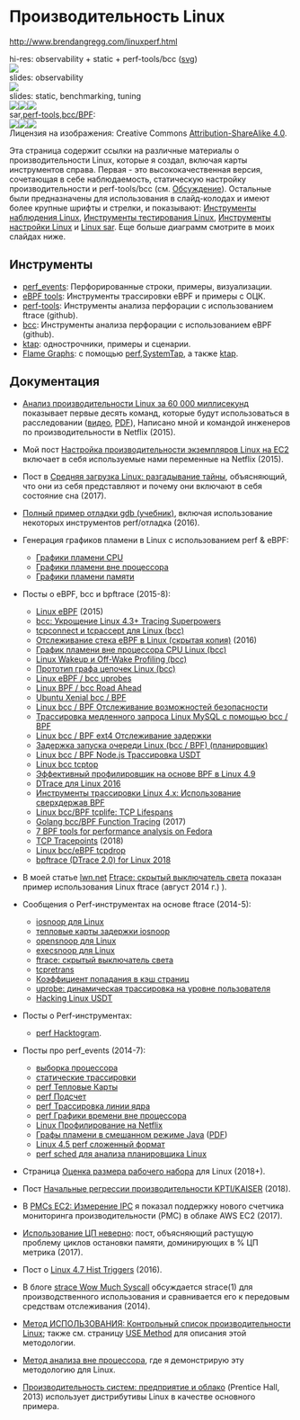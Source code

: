 # Производительность Linux

http://www.brendangregg.com/linuxperf.html

hi-res: observability + static + perf-tools/bcc ([svg](http://www.brendangregg.com/Perf/linux_perf_tools_full.svg))  
[![](/images/linux_perf_tools_full_1000.jpg)](http://www.brendangregg.com/Perf/linux_perf_tools_full.png)  
slides: observability  
[![](/images/linux_observability_tools.png)](http://www.brendangregg.com/Perf/linux_observability_tools.png)  
slides: static, benchmarking, tuning  
[![](/images/linux_static_tools_333.png)](http://www.brendangregg.com/Perf/linux_static_tools.png)[![](/images/linux_benchmarking_tools_333.png)](http://www.brendangregg.com/Perf/linux_benchmarking_tools.png)[![](/images/linux_tuning_tools_333.png)](http://www.brendangregg.com/Perf/linux_tuning_tools.png)  
sar,[perf-tools](https://github.com/brendangregg/perf-tools#contents),[bcc/BPF](https://github.com/iovisor/bcc#tools):  
[![](/images/linux_observability_sar_333.png)](http://www.brendangregg.com/Perf/linux_observability_sar.png)[![](/images/perf-tools_2016_333.png)](http://www.brendangregg.com/Perf/perf-tools_2016.png)[![](/images/bcc_tracing_tools_2016_333.png)](http://www.brendangregg.com/Perf/bcc_tracing_tools.png)  
Лицензия на изображения: Creative Commons [Attribution-ShareAlike 4.0](http://creativecommons.org/licenses/by-sa/4.0/).  

Эта страница содержит ссылки на различные материалы о производительности Linux, которые я создал, включая карты инструментов справа. Первая - это высококачественная версия, сочетающая в себе наблюдаемость, статическую настройку производительности и perf-tools/bcc (см. [Обсуждение](https://www.reddit.com/r/linux/comments/4x4smu/linux_performance_tools_full_version_draft/)). Остальные были предназначены для использования в слайд-колодах и имеют более крупные шрифты и стрелки, и показывают: [Инструменты наблюдения Linux](http://www.brendangregg.com/Perf/linux_observability_tools.png), [Инструменты тестирования Linux](http://www.brendangregg.com/Perf/linux_benchmarking_tools.png), [Инструменты настройки Linux](http://www.brendangregg.com/Perf/linux_tuning_tools.png) и [Linux sar](http://www.brendangregg.com/Perf/linux_observability_sar). Еще больше диаграмм смотрите в моих слайдах ниже.

## Инструменты

*   [perf\_events](http://www.brendangregg.com/perf.html): Перфорированные строки, примеры, визуализации.
*   [eBPF tools](http://www.brendangregg.com/ebpf.html): Инструменты трассировки eBPF и примеры с ОЦК.
*   [perf-tools](https://github.com/brendangregg/perf-tools): Инструменты анализа перфорации с использованием ftrace (github).
*   [bcc](https://github.com/iovisor/bcc#tools): Инструменты анализа перфорации с использованием eBPF (github).
*   [ktap](http://www.brendangregg.com/ktap.html): однострочники, примеры и сценарии.
*   [Flame Graphs](http://www.brendangregg.com/flamegraphs.html): с помощью [perf](http://www.brendangregg.com/FlameGraphs/cpuflamegraphs.html#perf),[SystemTap](http://www.brendangregg.com/FlameGraphs/cpuflamegraphs.html#SystemTap), а также [ktap](http://www.brendangregg.com/FlameGraphs/cpuflamegraphs.html#ktap).

## Документация

*   [Анализ производительности Linux за 60 000 миллисекунд](http://techblog.netflix.com/2015/11/linux-performance-analysis-in-60s.html) показывает первые десять команд, которые будут использоваться в расследовании ([видео](http://www.brendangregg.com/blog/2015-12-03/linux-perf-60s-video.html), [PDF](http://www.brendangregg.com/Articles/Netflix_Linux_Perf_Analysis_60s.pdf)), Написано мной и командой инженеров по производительности в Netflix (2015).
*   Мой пост [Настройка производительности экземпляров Linux на ЕС2](http://www.brendangregg.com/blog/2015-03-03/performance-tuning-linux-instances-on-ec2.html) включает в себя используемые нами переменные на Netflix (2015).
*   Пост в [Средняя загрузка Linux: разгадывание тайны](http://www.brendangregg.com/blog/2017-08-08/linux-load-averages.html), объясняющий, что они из себя представляют и почему они включают в себя состояние сна (2017).
*   [Полный пример отладки gdb (учебник)](http://www.brendangregg.com/blog/2016-08-09/gdb-example-ncurses.html), включая использование некоторых инструментов perf/отладка (2016).
*   Генерация графиков пламени в Linux с использованием perf & eBPF:
	* [Графики пламени CPU](http://www.brendangregg.com/FlameGraphs/cpuflamegraphs.html#Linux)
	* [Графики пламени вне процессора](http://www.brendangregg.com/FlameGraphs/offcpuflamegraphs.html#Linux)
	* [Графики пламени памяти](http://www.brendangregg.com/FlameGraphs/memoryflamegraphs.html#Linux)
*   Посты о eBPF, bcc и bpftrace (2015-8):
	* [Linux eBPF](http://www.brendangregg.com/blog/2015-05-15/ebpf-one-small-step.html) (2015)
	* [bcc: Укрощение Linux 4.3+ Tracing Superpowers](http://www.brendangregg.com/blog/2015-09-22/bcc-linux-4.3-tracing.html)
	* [tcpconnect и tcpaccept для Linux (bcc)](http://www.brendangregg.com/blog/2015-10-31/tcpconnect-tcpaccept-bcc.html)
	* [Отслеживание стека eBPF в Linux (скрытая копия)](http://www.brendangregg.com/blog/2016-01-18/ebpf-stack-trace-hack.html) (2016)
	* [График пламени вне процессора CPU Linux (bcc)](http://www.brendangregg.com/blog/2016-01-20/ebpf-offcpu-flame-graph.html)
	* [Linux Wakeup и Off-Wake Profiling (bcc)](http://www.brendangregg.com/blog/2016-02-01/linux-wakeup-offwake-profiling.html)
	* [Прототип графа цепочек Linux (bcc)](http://www.brendangregg.com/blog/2016-02-05/ebpf-chaingraph-prototype.html)
	* [Linux eBPF / bcc uprobes](http://www.brendangregg.com/blog/2016-02-08/linux-ebpf-bcc-uprobes.html)
	* [Linux BPF / bcc Road Ahead](http://www.brendangregg.com/blog/2016-03-28/linux-bpf-bcc-road-ahead-2016.html)
	* [Ubuntu Xenial bcc / BPF](http://www.brendangregg.com/blog/2016-06-14/ubuntu-xenial-bcc-bpf.html)
	* [Linux bcc / BPF Отслеживание возможностей безопасности](http://www.brendangregg.com/blog/2016-10-01/linux-bcc-security-capabilities.html)
	* [Трассировка медленного запроса Linux MySQL с помощью bcc / BPF](http://www.brendangregg.com/blog/2016-10-04/linux-bcc-mysqld-qslower.html)
	* [Linux bcc / BPF ext4 Отслеживание задержки](http://www.brendangregg.com/blog/2016-10-06/linux-bcc-ext4dist-ext4slower.html)
	* [Задержка запуска очереди Linux (bcc / BPF) (планировщик)](http://www.brendangregg.com/blog/2016-10-08/linux-bcc-runqlat.html)
	* [Linux bcc / BPF Node.js Трассировка USDT](http://www.brendangregg.com/blog/2016-10-12/linux-bcc-nodejs-usdt.html)
	* [Linux bcc tcptop](http://www.brendangregg.com/blog/2016-10-15/linux-bcc-tcptop.html)
	* [Эффективный профилировщик на основе BPF в Linux 4.9](http://www.brendangregg.com/blog/2016-10-21/linux-efficient-profiler.html)
	* [DTrace для Linux 2016](http://www.brendangregg.com/blog/2016-10-27/dtrace-for-linux-2016.html)
	* [Инструменты трассировки Linux 4.x: Использование сверхдержав BPF](http://www.slideshare.net/brendangregg/linux-4x-tracing-tools-using-bpf-superpowers) 
	* [Linux bcc/BPF tcplife: TCP Lifespans](http://www.brendangregg.com/blog/2016-11-30/linux-bcc-tcplife.html)  
	* [Golang bcc/BPF Function Tracing](http://www.brendangregg.com/blog/2017-01-31/golang-bcc-bpf-function-tracing.html) (2017)  
	* [7 BPF tools for performance analysis on Fedora](https://opensource.com/article/17/11/bccbpf-performance)  
	* [TCP Tracepoints](http://www.brendangregg.com/blog/2018-03-22/tcp-tracepoints.html) (2018)  
	* [Linux bcc/eBPF tcpdrop](http://www.brendangregg.com/blog/2018-05-31/linux-tcpdrop.html)  
	* [bpftrace (DTrace 2.0) for Linux 2018](http://www.brendangregg.com/blog/2018-10-08/dtrace-for-linux-2018.html)  
    
* В моей статье [lwn.net](http://lwn.net/) [Ftrace: скрытый выключатель света](http://lwn.net/Articles/608497/) показан пример использования Linux ftrace (август 2014 г.) ).
* Сообщения о Perf-инструментах на основе ftrace (2014-5):
	* [iosnoop для Linux](http://www.brendangregg.com/blog/2014-07-16/iosnoop-for-linux.html)
	* [тепловые карты задержки iosnoop](http://www.brendangregg.com/blog/2014-07-23/linux-iosnoop-latency-heat-maps.html)
	* [opensnoop для Linux](http://www.brendangregg.com/blog/2014-07-25/opensnoop-for-linux.html)
	* [execsnoop для Linux](http://www.brendangregg.com/blog/2014-07-28/execsnoop-for-linux.html)
	* [ftrace: скрытый выключатель света](http://www.brendangregg.com/blog/2014-08-30/ftrace-the-hidden-light-switch.html)
	* [tcpretrans](http://www.brendangregg.com/blog/2014-09-06/linux-ftrace-ТСР-ретранслировать-tracing.html)
	* [Коэффициент попадания в кэш страниц](http://www.brendangregg.com/blog/2014-12-31/linux-page-cache-hit-ratio.html)
	* [uprobe: динамическая трассировка на уровне пользователя](http://www.brendangregg.com/blog/2015-06-28/linux-ftrace-uprobe.html)
	* [Hacking Linux USDT](http://www.brendangregg.com/blog/2015-07-03/hacking-linux-USDT-ftrace.html)
* Посты о Perf-инструментах:
	* [perf Hacktogram](http://www.brendangregg.com/blog/2014-07-10/perf-hacktogram.html).
* Посты про perf\_events (2014-7):
	* [выборка процессора](http://www.brendangregg.com/blog/2014-06-22/perf-cpu-sample.html)
	* [статические трассировки](http://www.brendangregg.com/blog/2014-06-29/perf-static-tracepoints.html)
	* [perf Тепловые Карты](http://www.brendangregg.com/blog/2014-07-01/perf-heat-maps.html)
	* [perf Подсчет](http://www.brendangregg.com/blog/2014-07-03/perf-counting.html)
	* [perf Трассировка линии ядра](http://www.brendangregg.com/blog/2014-09-11/perf-kernel-line-tracing.html)
	* [perf Графики времени вне процессора](http://www.brendangregg.com/blog/2015-02-26/linux-perf-off-cpu-flame-graph.html)
	* [Linux Профилирование на Netflix](http://www.brendangregg.com/blog/2015-02-27/linux-profiling-at-netflix.html)
	* [Графы пламени в смешанном режиме Java](http://techblog.netflix.com/2015/07/java-in-flames.html) ([PDF](http://www.brendangregg.com/Articles/Netflix_Java_in_Flames.pdf))
	* [Linux 4.5 perf сложенный формат](http://www.brendangregg.com/blog/2016-04-30/linux-perf-folded.html)
	* [perf sched для анализа планировщика Linux](http://www.brendangregg.com/blog/2017-03-16/perf-sched.html)
*   Страница [Оценка размера рабочего набора](http://www.brendangregg.com/wss.html) для Linux (2018+).
*   Пост [Начальные регрессии производительности KPTI/KAISER](http://www.brendangregg.com/blog/2018-02-09/kpti-kaiser-meltdown-performance.html) (2018).
*   В [PMCs EC2: Измерение IPC](http://www.brendangregg.com/blog/2017-05-04/the-pmcs-of-ec2.html) я показал поддержку нового счетчика мониторинга производительности (PMC) в облаке AWS EC2 (2017).
*   [Использование ЦП неверно](http://www.brendangregg.com/blog/2017-05-09/cpu-utilization-is-wrong.html): пост, объясняющий растущую проблему циклов остановки памяти, доминирующих в % ЦП метрика (2017).
*   Пост о [Linux 4.7 Hist Triggers](http://www.brendangregg.com/blog/2016-06-08/linux-hist-triggers.html) (2016).
*   В блоге [strace Wow Much Syscall](http://www.brendangregg.com/blog/2014-05-11/strace-wow-much-syscall.html) обсуждается strace(1) для производственного использования и сравнивается его к передовым средствам отслеживания (2014).
*   [Метод ИСПОЛЬЗОВАНИЯ: Контрольный список производительности Linux](http://www.brendangregg.com/USEmethod/use-linux.html); также см. страницу [USE Method](http://www.brendangregg.com/usemethod.html) для описания этой методологии.
*   [Метод анализа вне процессора](http://www.brendangregg.com/offcpuanalysis.html), где я демонстрирую эту методологию для Linux.
*   [Производительность систем: предприятие и облако](http://www.brendangregg.com/sysperfbook.html) (Prentice Hall, 2013) использует дистрибутивы Linux в качестве основного примера.